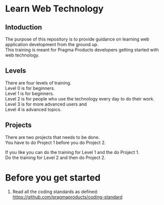 # Learn Web Technology

## Intoduction
The purpose of this repository is to provide guidance on learning web application development from the ground up.  
This training is meant for Pragma Products developers getting started with web technology.

## Levels
There are four levels of training.  
Level 0 is for beginners.  
Level 1 is for beginners.  
Level 2 is for people who use the technology every day to do their work.  
Level 3 is for more advanced users and  
Level 4 is advanced topics.  

## Projects
There are two projects that needs to be done.  
You have to do Project 1 before you do Project 2.

If you like you can do the training for Level 1 and the do Project 1.  
Do the training for Level 2 and then do Project 2.

# Before you get started
1. Read all the coding standards as defined:  
https://github.com/pragmaproducts/coding-standard

